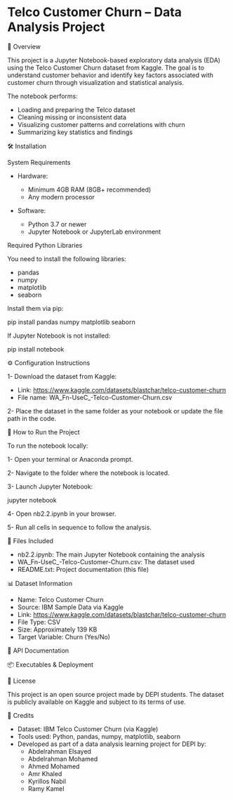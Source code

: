 # Telco Customer Churn – Data Analysis Project
📘 Overview

This project is a Jupyter Notebook-based exploratory data analysis (EDA) using the Telco Customer Churn dataset from Kaggle. The goal is to understand customer behavior and identify key factors associated with customer churn through visualization and statistical analysis.

The notebook performs:

- Loading and preparing the Telco dataset
- Cleaning missing or inconsistent data
- Visualizing customer patterns and correlations with churn
- Summarizing key statistics and findings

🛠️ Installation

System Requirements

- Hardware:
  - Minimum 4GB RAM (8GB+ recommended)
  - Any modern processor

- Software:
  - Python 3.7 or newer
  - Jupyter Notebook or JupyterLab environment

Required Python Libraries

You need to install the following libraries:
 - pandas
 - numpy
 - matplotlib
 - seaborn

Install them via pip:

pip install pandas numpy matplotlib seaborn

If Jupyter Notebook is not installed:

pip install notebook

⚙️ Configuration Instructions

1- Download the dataset from Kaggle:
 - Link: https://www.kaggle.com/datasets/blastchar/telco-customer-churn
 - File name: WA_Fn-UseC_-Telco-Customer-Churn.csv

2- Place the dataset in the same folder as your notebook or update the file path in the code.

🚀 How to Run the Project

To run the notebook locally:

1- Open your terminal or Anaconda prompt.

2- Navigate to the folder where the notebook is located.

3- Launch Jupyter Notebook:

jupyter notebook

4- Open nb2.2.ipynb in your browser.

5- Run all cells in sequence to follow the analysis.

📂 Files Included

- nb2.2.ipynb: The main Jupyter Notebook containing the analysis
- WA_Fn-UseC_-Telco-Customer-Churn.csv: The dataset used
- README.txt: Project documentation (this file)

📊 Dataset Information

- Name: Telco Customer Churn
- Source: IBM Sample Data via Kaggle
- Link: https://www.kaggle.com/datasets/blastchar/telco-customer-churn
- File Type: CSV
- Size: Approximately 139 KB
- Target Variable: Churn (Yes/No)

🧾 API Documentation

📦 Executables & Deployment

📄 License

This project is an open source project made by DEPI students. The dataset is publicly available on Kaggle and subject to its terms of use.

🙌 Credits

- Dataset: IBM Telco Customer Churn (via Kaggle)
- Tools used: Python, pandas, numpy, matplotlib, seaborn
- Developed as part of a data analysis learning project for DEPI by:
  - Abdelrahman Elsayed
  - Abdelrahman Mohamed
  - Ahmed Mohamed
  - Amr Khaled
  - Kyrillos Nabil
  - Ramy Kamel

